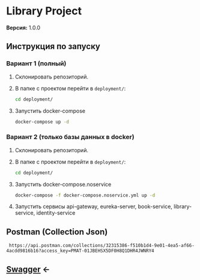 # Library Project

**Версия:** 1.0.0

## Инструкция по запуску

### Вариант 1 (полный)

1. Склонировать репозиторий.
2. В папке с проектом перейти в `deployment/`:
   
   ```bash
   cd deployment/
4. Запустить docker-compose
   
   ```bash
   docker-compose up -d

### Вариант 2 (только базы данных в docker)
1. Склонировать репозиторий.
2. В папке с проектом перейти в `deployment/`:
   
    ```bash
    cd deployment/
4. Запустить docker-compose.noservice
   
    ```bash
    docker-compose -f docker-compose.noservice.yml up -d
6. Запустить сервисы api-gateway, eureka-server, book-service, library-service, identity-service
   
## Postman (Collection Json)
     https://api.postman.com/collections/32315386-f510b1d4-9e01-4ea5-af66-4acdd9816b16?access_key=PMAT-01JBEHSX5DF0H8Q1DHR4JWNRY4
     
## [Swagger](http://localhost:8765/swagger-ui.html) <-
